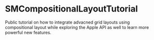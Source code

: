 # SMCompositionalLayoutTutorial

Public tutorial on how to integrate advacned grid layouts using compositional layout while exploring the Apple API as well to learn more powerful new features. 


